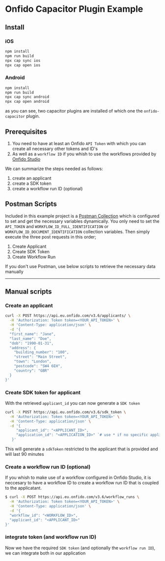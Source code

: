 # Onfido Capacitor Plugin Example

## Install

### iOS

```bash
npm install
npm run build
npx cap sync ios
npx cap open ios
```

### Android

```bash
npm install
npm run build
npx cap sync android
npx cap open android
```

as you can see, two capacitor plugins are installed of which one the `onfido-capacitor` plugin.

## Prerequisites

1. You need to have at least an Onfido `API Token` with which you can create all necessary other tokens and ID's
2. As well as a `workflow ID` if you whish to use the workflows provided by [Onfido Studio](https://onfido.com/solutions/studio/)

We can summarize the steps needed as follows:

1. create an applicant
2. create a SDK token
3. create a workflow run ID (optional)

## Postman Scripts

Included in this example project is a [Postman Collection](./Onfido.postman_collection.json) which is configured to set and get the necessary variables dynamically. You only need to set the `API_TOKEN` and `WORKFLOW_ID_FULL_IDENTIFICATION` or `WORKFLOW_ID_DOCUMENT_IDENTIFICATION` collection variables. Then simply execute the three post requests in this order;

1. Create Applicant
2. Create SDK Token
3. Create Workflow Run

If you don't use Postman, use below scripts to retrieve the necessary data manually

---

## Manual scripts

### Create an applicant

```bash
curl -X POST https://api.eu.onfido.com/v3.6/applicants/ \
  -H 'Authorization: Token token=<YOUR_API_TOKEN>' \
  -H 'Content-Type: application/json' \
  -d '{
  "first_name": "Jane",
  "last_name": "Doe",
  "dob": "1990-01-31",
  "address": {
    "building_number": "100",
    "street": "Main Street",
    "town": "London",
    "postcode": "SW4 6EH",
    "country": "GBR"
  }
}'
```

### Create SDK token for applicant

With the retrieved `applicant_id` you can now generate a `SDK token`

```bash
curl -X POST https://api.eu.onfido.com/v3.6/sdk_token \
  -H 'Authorization: Token token=<YOUR_API_TOKEN>' \
  -H 'Content-Type: application/json' \
  -d '{
     "applicant_id": "<APPLICANT_ID>",
     "application_id": "<APPLICATION_ID>" `# use * if no specific application ID is necessary
   }'
```

This will generate a `sdkToken` restricted to the applicant that is provided and will last 90 minutes

### Create a workflow run ID (optional)

If you whish to make use of a workflow configured in Onfido Studio, it is neccesary to have a workflow ID to create a workflow run ID that is coupled to the applicatant.

```bash
$ curl -X POST https://api.eu.onfido.com/v3.6/workflow_runs \
  -H 'Authorization: Token token=<YOUR_API_TOKEN>' \
  -H 'Content-Type: application/json' \
  -d '{
  "workflow_id": "<WORKFLOW_ID>",
  "applicant_id": "<APPLICANT_ID>"
}'
```

### integrate token (and workflow run ID)

Now we have the required `SDK token` (and optionally the `workflow run ID`), we can integrate both in our application
